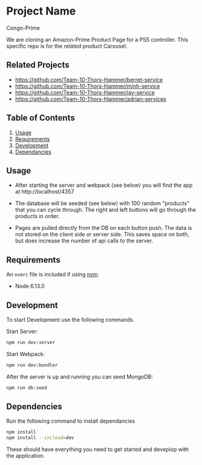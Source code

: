 # Project Name

Congo-Prime

We are cloning an Amazon-Prime Product Page for a PS5 controller. This specific repo is for the related product Carousel.

## Related Projects

  - https://github.com/Team-10-Thors-Hammer/berret-service
  - https://github.com/Team-10-Thors-Hammer/minh-service
  - https://github.com/Team-10-Thors-Hammer/jay-service
  - https://github.com/Team-10-Thors-Hammer/adrian-services

## Table of Contents

1. [Usage](#Usage)
1. [Requirements](#requirements)
1. [Development](#development)
1. [Dependancies](#Dependencies)

## Usage

- After starting the server and webpack (see below) you will find the app at http://localhost/4357

- The database will be seeded (see below) with 100 random "products" that you can cycle through. The right and left buttons will go through the products in order.

- Pages are pulled directly from the DB on each button push. The data is not stored on the client side or server side. This saves space on both, but does increase the number of api calls to the server.

## Requirements

An `nvmrc` file is included if using [nvm](https://github.com/creationix/nvm).

- Node 6.13.0

## Development

To start Development use the following commands.

Start Server:
```sh
npm run dev:server
```
Start Webpack:
```sh
npm run dev:bundler
```
After the server is up and running you can seed MongoDB:
```sh
npm run db:seed
```
## Dependencies

Run the following command to install dependancies
```sh
npm install
npm install --incloud=dev
```
These should have everything you need to get started and deveplop with the application.
